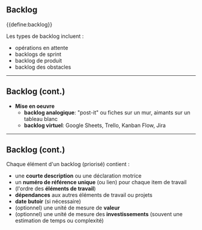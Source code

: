 ## Backlog

{{define:backlog}}

Les types de backlog incluent :

- opérations en attente
- backlogs de sprint
- backlog de produit
- backlog des obstacles

* * *

## Backlog (cont.)

- **Mise en oeuvre** 
    - **backlog analogique**: "post-it" ou fiches sur un mur, aimants sur un tableau blanc
    - **backlog virtuel**: Google Sheets, Trello, Kanban Flow, Jira

* * *

## Backlog (cont.)

Chaque élément d'un backlog (priorisé) contient :

- une **courte description** ou une déclaration motrice
- un **numéro de référence unique** (ou lien) pour chaque item de travail
- (l'ordre des **éléments de travail**)
- **dépendances** aux autres éléments de travail ou projets
- **date butoir** (si nécessaire)
- (optionnel) une unité de mesure de **valeur** 
- (optionnel) une unité de mesure des **investissements** (souvent une estimation de temps ou complexité)